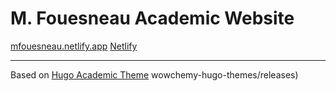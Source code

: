 # M. Fouesneau Academic Website


[mfouesneau.netlify.app](https://mfouesneau.netlify.app/)
[Netlify](https://app.netlify.com/sites/mfouesneau/deploys)

---
Based on [Hugo Academic Theme](https://github.com/wowchemy/starter-hugo-academic)
wowchemy-hugo-themes/releases)